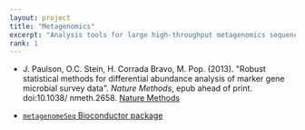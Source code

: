 ```yaml
---
layout: project
title: "Metagenomics"
excerpt: "Analysis tools for large high-throughput metagenomics sequencing projects"
rank: 1
---
```


- J. Paulson, O.C. Stein, H. Corrada Bravo, M. Pop. (2013). "Robust statistical
methods for differential abundance analysis of marker gene microbial
survey data". _Nature Methods_, epub ahead of print. doi:10.1038/
nmeth.2658. [Nature Methods](http://www.nature.com/nmeth/journal/v10/n12/full/nmeth.2658.html)

- [`metagenomeSeq` Bioconductor package](http://bioconductor.org/packages/release/bioc/html/metagenomeSeq.html)
